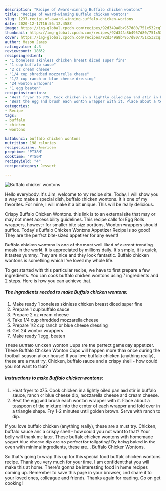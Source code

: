 ```yaml
---
description: "Recipe of Award-winning Buffalo chicken wontons"
title: "Recipe of Award-winning Buffalo chicken wontons"
slug: 1237-recipe-of-award-winning-buffalo-chicken-wontons
date: 2020-12-17T16:56:12.458Z
image: https://img-global.cpcdn.com/recipes/92d349a8b4957d80/751x532cq70/buffalo-chicken-wontons-recipe-main-photo.jpg
thumbnail: https://img-global.cpcdn.com/recipes/92d349a8b4957d80/751x532cq70/buffalo-chicken-wontons-recipe-main-photo.jpg
cover: https://img-global.cpcdn.com/recipes/92d349a8b4957d80/751x532cq70/buffalo-chicken-wontons-recipe-main-photo.jpg
author: Mason James
ratingvalue: 4.3
reviewcount: 18632
recipeingredient:
- "1 boneless skinless chicken breast diced super fine"
- "1 cup buffalo sauce"
- "2 oz cream cheese"
- "1/4 cup shredded mozzarella cheese"
- "1/2 cup ranch or blue cheese dressing"
- "24 wonton wrappers"
- "1 egg beaten"
recipeinstructions:
- "Heat fryer to 375. Cook chicken in a lightly oiled pan and stir in buffalo sauce, ranch or blue cheese dip, mozzarella cheese and cream cheese."
- "Beat the egg and brush each wonton wrapper with it. Place about a teaspoon of the mixture into the center of each wrapper and fold over in a triangle shape. Fry 1-2 minutes until golden brown. Serve with ranch to dip."
categories:
- Recipe
tags:
- buffalo
- chicken
- wontons

katakunci: buffalo chicken wontons 
nutrition: 198 calories
recipecuisine: American
preptime: "PT38M"
cooktime: "PT56M"
recipeyield: "4"
recipecategory: Dessert

---
```



![Buffalo chicken wontons](https://img-global.cpcdn.com/recipes/92d349a8b4957d80/751x532cq70/buffalo-chicken-wontons-recipe-main-photo.jpg)

Hello everybody, it's Jim, welcome to my recipe site. Today, I will show you a way to make a special dish, buffalo chicken wontons. It is one of my favorites. For mine, I will make it a bit unique. This will be really delicious.

Crispy Buffalo Chicken Wontons. this link is to an external site that may or may not meet accessibility guidelines. This recipe calls for Egg Rolls wrappers, however for smaller bite size portions, Wonton wrappers should suffice. Today&#39;s Buffalo Chicken Wontons Appetizer Recipe is so good! They are the perfect bite-sized appetizer for any event!

Buffalo chicken wontons is one of the most well liked of current trending meals in the world. It is appreciated by millions daily. It's simple, it is quick, it tastes yummy. They are nice and they look fantastic. Buffalo chicken wontons is something which I've loved my whole life.


To get started with this particular recipe, we have to first prepare a few ingredients. You can cook buffalo chicken wontons using 7 ingredients and 2 steps. Here is how you can achieve that.

<!--inarticleads1-->

##### The ingredients needed to make Buffalo chicken wontons:

1. Make ready 1 boneless skinless chicken breast diced super fine
1. Prepare 1 cup buffalo sauce
1. Prepare 2 oz cream cheese
1. Take 1/4 cup shredded mozzarella cheese
1. Prepare 1/2 cup ranch or blue cheese dressing
1. Get 24 wonton wrappers
1. Make ready 1 egg, beaten


These Buffalo Chicken Wonton Cups are the perfect game day appetizer. These Buffalo Chicken Wonton Cups will happen more than once during the football season at our house! If you love buffalo chicken (anything really), these are a must try. Chicken, buffalo sauce and a crispy shell - how could you not want to that? 

<!--inarticleads2-->

##### Instructions to make Buffalo chicken wontons:

1. Heat fryer to 375. Cook chicken in a lightly oiled pan and stir in buffalo sauce, ranch or blue cheese dip, mozzarella cheese and cream cheese.
1. Beat the egg and brush each wonton wrapper with it. Place about a teaspoon of the mixture into the center of each wrapper and fold over in a triangle shape. Fry 1-2 minutes until golden brown. Serve with ranch to dip.


If you love buffalo chicken (anything really), these are a must try. Chicken, buffalo sauce and a crispy shell - how could you not want to that? Your belly will thank me later. These buffalo chicken wontons with homemade yogurt blue cheese dip are so perfect for tailgating! By being baked in the oven with minimal ingredients, these are… Buffalo Chicken Wontons. 

So that's going to wrap this up for this special food buffalo chicken wontons recipe. Thank you very much for your time. I am confident that you will make this at home. There's gonna be interesting food in home recipes coming up. Remember to save this page in your browser, and share it to your loved ones, colleague and friends. Thanks again for reading. Go on get cooking!
